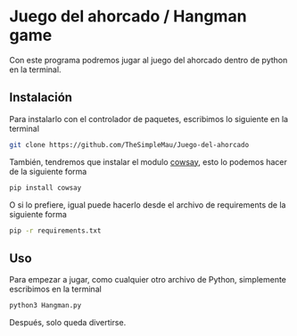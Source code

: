 # Juego del ahorcado / Hangman game

Con este programa podremos jugar al juego del ahorcado dentro de python en la terminal.

## Instalación

Para instalarlo con el controlador de paquetes, escribimos lo siguiente en la terminal

```bash
git clone https://github.com/TheSimpleMau/Juego-del-ahorcado
```
También, tendremos que instalar el modulo [cowsay](https://pypi.org/project/cowsay/), esto lo podemos hacer de la siguiente forma

```bash
pip install cowsay
```

O si lo prefiere, igual puede hacerlo desde el archivo de requirements de la siguiente forma

```bash
pip -r requirements.txt
```

## Uso
Para empezar a jugar, como cualquier otro archivo de Python, simplemente escribimos en la terminal
```bash
python3 Hangman.py
```
Después, solo queda divertirse.
